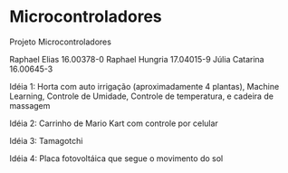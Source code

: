 # Microcontroladores
Projeto Microcontroladores

Raphael Elias 	16.00378-0
Raphael Hungria 17.04015-9
Júlia Catarina	16.00645-3

Idéia 1: 
Horta com auto irrigação (aproximadamente 4 plantas), Machine Learning, Controle de Umidade, Controle de temperatura, e cadeira de massagem

Idéia 2:
Carrinho de Mario Kart com controle por celular

Idéia 3: 
Tamagotchi

Idéia 4:
Placa fotovoltáica que segue o movimento do sol
